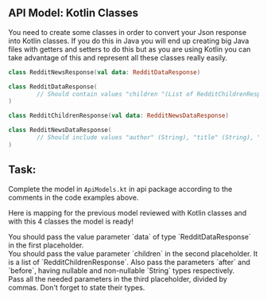 API Model: Kotlin Classes
-------------------------

You need to create some classes in order to convert your Json response into Kotlin classes. If you do this in Java you will end up creating big Java files with getters and setters to do this but as you are using Kotlin you can take advantage of this and represent all these classes really easily.


```kotlin
class RedditNewsResponse(val data: RedditDataResponse)

class RedditDataResponse(
        // Should contain values "children "(List of RedditChildrenResponse), "after" (nullable String) and "before" (also a nullable String).
)

class RedditChildrenResponse(val data: RedditNewsDataResponse)

class RedditNewsDataResponse(
        // Should include values "author" (String), "title" (String), "num_comments" (Int), "created" (Long), "thumbnail" (String), and "url" (also a String).
)
```      
Task:
-----

Complete the model in `ApiModels.kt` in api package according to the comments in the code examples above.

Here is mapping for the previous model reviewed with Kotlin classes and with this 4 classes the model is ready!

  
<div class='hint'>You should pass the value parameter `data` of type `RedditDataResponse` in the first placeholder.</div>
<div class='hint'>You should pass the value parameter `children` in the second placeholder. It is a list of `RedditChildrenResponse`. Also pass the parameters `after` and `before`, having nullable and non-nullable `String` types respectively.</div>
<div class='hint'>Pass all the needed parameters in the third placeholder, divided by commas. Don't forget to state their types.</div>
